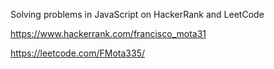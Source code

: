 Solving problems in JavaScript on HackerRank and LeetCode

https://www.hackerrank.com/francisco_mota31

https://leetcode.com/FMota335/